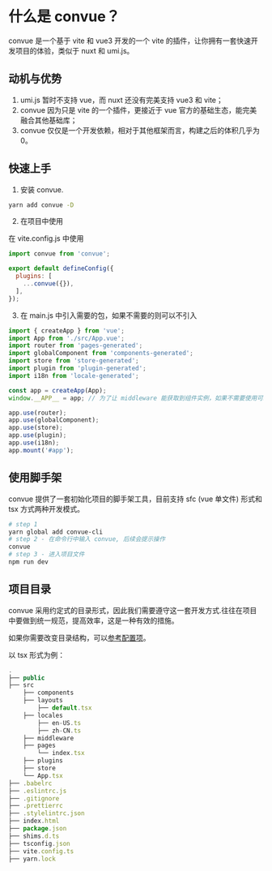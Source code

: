 # 什么是 convue？

convue 是一个基于 vite 和 vue3 开发的一个 vite 的插件，让你拥有一套快速开发项目的体验，类似于 nuxt 和 umi.js。

## 动机与优势

1. umi.js 暂时不支持 vue，而 nuxt 还没有完美支持 vue3 和 vite；
2. convue 因为只是 vite 的一个插件，更接近于 vue 官方的基础生态，能完美融合其他基础库；
3. convue 仅仅是一个开发依赖，相对于其他框架而言，构建之后的体积几乎为 0。

## 快速上手

1. 安装 convue.

```bash
yarn add convue -D
```

2. 在项目中使用

在 vite.config.js 中使用

```js
import convue from 'convue';

export default defineConfig({
  plugins: [
    ...convue({}),
  ],
});
```

3. 在 main.js 中引入需要的包，如果不需要的则可以不引入

```js
import { createApp } from 'vue';
import App from './src/App.vue';
import router from 'pages-generated';
import globalComponent from 'components-generated';
import store from 'store-generated';
import plugin from 'plugin-generated';
import i18n from 'locale-generated';

const app = createApp(App);
window.__APP__ = app; // 为了让 middleware 能获取到组件实例，如果不需要使用可以移除该行

app.use(router);
app.use(globalComponent);
app.use(store);
app.use(plugin);
app.use(i18n);
app.mount('#app');
```

## 使用脚手架

convue 提供了一套初始化项目的脚手架工具，目前支持 sfc (vue 单文件) 形式和 tsx 方式两种开发模式。

```bash
# step 1
yarn global add convue-cli
# step 2 - 在命令行中输入 convue, 后续会提示操作
convue
# step 3 - 进入项目文件
npm run dev
```

## 项目目录

convue 采用约定式的目录形式，因此我们需要遵守这一套开发方式.往往在项目中要做到统一规范，提高效率，这是一种有效的措施。

如果你需要改变目录结构，可以[参考配置项](/config/page)。

以 tsx 形式为例：

```js
.
├── public
├── src
    ├── components
    ├── layouts
        ├── default.tsx
    ├── locales
        ├── en-US.ts
        ├── zh-CN.ts
    ├── middleware
    ├── pages
        └── index.tsx
    ├── plugins
    ├── store
    └── App.tsx
├── .babelrc
├── .eslintrc.js
├── .gitignore
├── .prettierrc
├── .stylelintrc.json
├── index.html
├── package.json
├── shims.d.ts
├── tsconfig.json
├── vite.config.ts
├── yarn.lock
```
